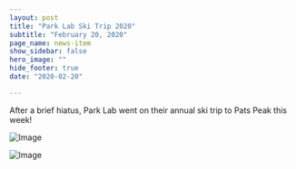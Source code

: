 ```yaml
---
layout: post
title: "Park Lab Ski Trip 2020"
subtitle: "February 20, 2020"
page_name: news-item
show_sidebar: false
hero_image: ""
hide_footer: true
date: "2020-02-20"

---
```


After a brief hiatus, Park Lab went on their annual ski trip to Pats Peak this week!

![Image](https://compbio.hms.harvard.edu/sites/projects.iq.harvard.edu/files/styles/os_files_xxlarge/public/parklab/files/pats_peak_2020_2.jpg?m=1582223864&itok=LcGicPw9)

![Image](https://compbio.hms.harvard.edu/sites/projects.iq.harvard.edu/files/styles/os_files_xxlarge/public/parklab/files/pats_peak_2020.jpg?m=1582224121&itok=W4Y8JFHA)

